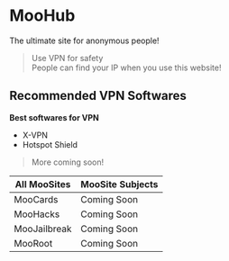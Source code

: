<!DOCTYPE html>
<html>

<head>
  <meta charset="utf-8">
  <meta name="viewport" content="width=device-width, initial-scale=1.0">
  <title>Home</title>
  <link rel="stylesheet" href="https://stackedit.io/style.css" />
</head>

<body class="stackedit">
  <div class="stackedit__html"><h1 id="moohub">MooHub</h1>
<p>The ultimate site for anonymous people!</p>
<blockquote>
<p>Use VPN for safety<br>
People can find your IP when you use this website!</p>
</blockquote>
<h2 id="recommended-vpn-softwares">Recommended VPN Softwares</h2>
<p><strong>Best softwares for VPN</strong></p>
<ul>
<li>X-VPN</li>
<li>Hotspot Shield</li>
</ul>
<blockquote>
<p>More coming soon!</p>
</blockquote>

<table>
<thead>
<tr>
<th>All MooSites</th>
<th>MooSite Subjects</th>
</tr>
</thead>
<tbody>
<tr>
<td>MooCards</td>
<td>Coming Soon</td>
</tr>
<tr>
<td>MooHacks</td>
<td>Coming Soon</td>
</tr>
<tr>
<td>MooJailbreak</td>
<td>Coming Soon</td>
</tr>
<tr>
<td>MooRoot</td>
<td>Coming Soon</td>
</tr>
</tbody>
</table></div>
</body>

</html>
